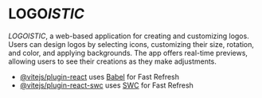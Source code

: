 # LOGO*ISTIC*

*LOGOISTIC*, a web-based application for creating and customizing logos. Users can design logos by selecting icons, customizing their size, rotation, and color, and applying backgrounds. The app offers real-time previews, allowing users to see their creations as they make adjustments.

- [@vitejs/plugin-react](https://github.com/vitejs/vite-plugin-react/blob/main/packages/plugin-react/README.md) uses [Babel](https://babeljs.io/) for Fast Refresh
- [@vitejs/plugin-react-swc](https://github.com/vitejs/vite-plugin-react-swc) uses [SWC](https://swc.rs/) for Fast Refresh
